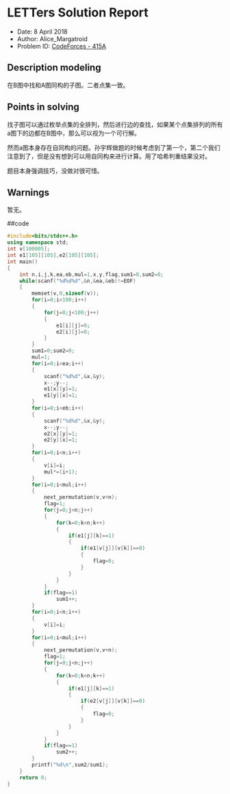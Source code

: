# LETTers Solution Report

- Date: 8 April 2018
- Author: Alice_Margatroid
- Problem ID: [CodeForces - 415A  ](https://vjudge.net/contest/221157#problem/E)

## Description modeling

在B图中找和A图同构的子图。二者点集一致。


## Points in solving

找子图可以通过枚举点集的全排列，然后进行边的查找，如果某个点集排列的所有a图下的边都在B图中，那么可以视为一个可行解。

然而a图本身存在自同构的问题。孙宇辉做题的时候考虑到了第一个，第二个我们注意到了，但是没有想到可以用自同构来进行计算。用了哈希判重结果没对。

题目本身强调技巧，没做对很可惜。

## Warnings

暂无。



##code

```c++
#include<bits/stdc++.h>
using namespace std;
int v[100005];
int e1[105][105],e2[105][105];
int main()
{
	int n,i,j,k,ea,eb,mul=1,x,y,flag,sum1=0,sum2=0; 
	while(scanf("%d%d%d",&n,&ea,&eb)!=EOF)
	{
		memset(v,0,sizeof(v));
		for(i=0;i<100;i++)	
		{
			for(j=0;j<100;j++)
			{
				e1[i][j]=0;
				e2[i][j]=0;
			}
		}
		sum1=0;sum2=0;
		mul=1;
		for(i=0;i<ea;i++)
		{
			scanf("%d%d",&x,&y);
			x--;y--;
			e1[x][y]=1;
			e1[y][x]=1;
		}
		for(i=0;i<eb;i++)
		{
			scanf("%d%d",&x,&y);
			x--;y--;
			e2[x][y]=1;
			e2[y][x]=1;
		}
		for(i=0;i<n;i++)
		{
			v[i]=i;
			mul*=(i+1);
		}
		for(i=0;i<mul;i++)
		{
			next_permutation(v,v+n);
			flag=1;
			for(j=0;j<n;j++)
			{
				for(k=0;k<n;k++)
				{
					if(e1[j][k]==1)
					{
						if(e1[v[j]][v[k]]==0)
						{
							flag=0;
						}
					}	
				}
			}
			if(flag==1)
				sum1++;	
		}
		for(i=0;i<n;i++)
		{
			v[i]=i;
		}
		for(i=0;i<mul;i++)
		{
			next_permutation(v,v+n);
			flag=1;
			for(j=0;j<n;j++)
			{
				for(k=0;k<n;k++)
				{
					if(e1[j][k]==1)
					{
						if(e2[v[j]][v[k]]==0)
						{
							flag=0;
						}
					}	
				}
			}
			if(flag==1)
				sum2++;	
		}	
		printf("%d\n",sum2/sum1);
	}
	return 0;
}

```
